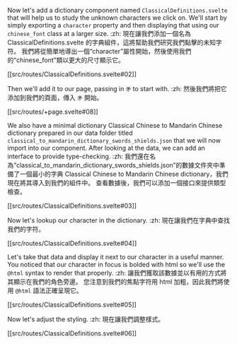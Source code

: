 Now let's add a dictionary component named `ClassicalDefinitions.svelte` that will help us to study the unknown characters we click on. We'll start by simply exporting a `character` property and then displaying that using our `chinese_font` class at a larger size. :zh: 現在讓我們添加一個名為 ClassicalDefinitions.svelte 的字典組件，這將幫助我們研究我們點擊的未知字符。 我們將從簡單地導出一個“character”屬性開始，然後使用我們的“chinese_font”類以更大的尺寸顯示它。

[[src/routes/ClassicalDefinitions.svelte#02]]

Then we'll add it to our page, passing in `矛` to start with. :zh: 然後我們將把它添加到我們的頁面，傳入 `矛` 開始。

[[src/routes/+page.svelte#08]]

We also have a minimal dictionary Classical Chinese to Mandarin Chinese dictionary prepared in our data folder titled `classical_to_mandarin_dictionary_swords_shields.json` that we will now import into our component. After looking at the data, we can add an interface to provide type-checking. :zh: 我們還在名為“classical_to_mandarin_dictionary_swords_shields.json”的數據文件夾中準備了一個最小的字典 Classical Chinese to Mandarin Chinese dictionary，我們現在將其導入到我們的組件中。 查看數據後，我們可以添加一個接口來提供類型檢查。

[[src/routes/ClassicalDefinitions.svelte#03]]

Now let's lookup our character in the dictionary. :zh: 現在讓我們在字典中查找我們的字符。

[[src/routes/ClassicalDefinitions.svelte#04]]

Let's take that data and display it next to our character in a useful manner. You noticed that our character in focus is bolded with html so we'll use the `@html` syntax to render that properly. :zh: 讓我們獲取該數據並以有用的方式將其顯示在我們的角色旁邊。 您注意到我們的焦點字符用 html 加粗，因此我們將使用 `@html` 語法正確呈現它。

[[src/routes/ClassicalDefinitions.svelte#05]]

Now let's adjust the styling. :zh: 現在讓我們調整樣式。

[[src/routes/ClassicalDefinitions.svelte#06]]